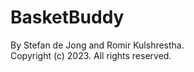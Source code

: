 BasketBuddy
===========

By Stefan de Jong and Romir Kulshrestha.  
Copyright (c) 2023. All rights reserved.
